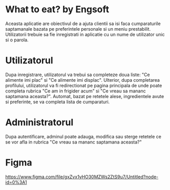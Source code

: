 # What to eat? by Engsoft

Aceasta aplicatie are obiectivul de a ajuta clientii sa isi faca cumparaturile saptamanale bazata pe preferintele personale si un meniu prestabilit.
Utilizatorii trebuie sa fie inregistrati in aplicatie cu un nume de utilizator unic si o parola.

# Utilizatorul

Dupa inregistrare, utilizatorul va trebui sa completeze doua liste: "Ce alimente imi plac" si "Ce alimente imi displac". 
Ulterior, dupa completarea profilului, utilizatorul va fi redirectionat pe pagina principala de unde poate completa rubrica "Ce am in frigider acum" si "Ce vreau sa mananc saptamana aceasta?". Automat, bazat pe retetele alese, ingredientele avute si preferinte, se va completa lista de cumparaturi.

# Administratorul

Dupa autentificare, adminul poate adauga, modifica sau sterge retetele ce se vor afla in rubrica "Ce vreau sa mananc saptamana aceasta?"

# Figma
https://www.figma.com/file/gxZvx1yHO30MZWs2ZtS9u7/Untitled?node-id=0%3A1
